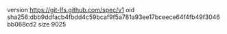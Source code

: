 version https://git-lfs.github.com/spec/v1
oid sha256:dbb9ddfacb4fbdd4c59bcaf9f5a781a93ee17bceece64f4fb49f3046bb068cd2
size 9025
